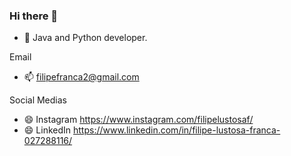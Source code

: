 ### Hi there 👋
- 🌱 Java and Python developer.

Email
- 📫 filipefranca2@gmail.com

Social Medias
- 😄 Instagram https://www.instagram.com/filipelustosaf/
- 😄 LinkedIn https://www.linkedin.com/in/filipe-lustosa-franca-027288116/
<!--
**filipelustosaf/filipelustosaf** is a ✨ _special_ ✨ repository because its `README.md` (this file) appears on your GitHub profile.

Here are some ideas to get you started:

- 🔭 I’m currently working on ...
- 🌱 I’m currently learning ...
- 👯 I’m looking to collaborate on ...
- 🤔 I’m looking for help with ...
- 💬 Ask me about ...
- 📫 How to reach me: ...
- 😄 Pronouns: ...
- ⚡ Fun fact: ...
-->
